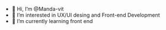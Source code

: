 - 👋 Hi, I’m @Manda-vit
- 👀 I’m interested in UX/UI desing and Front-end Development
- 🌱 I’m currently learning front end


<!---
Manda-vit/Manda-vit is a ✨ special ✨ repository because its `README.md` (this file) appears on your GitHub profile.
You can click the Preview link to take a look at your changes.
--->

